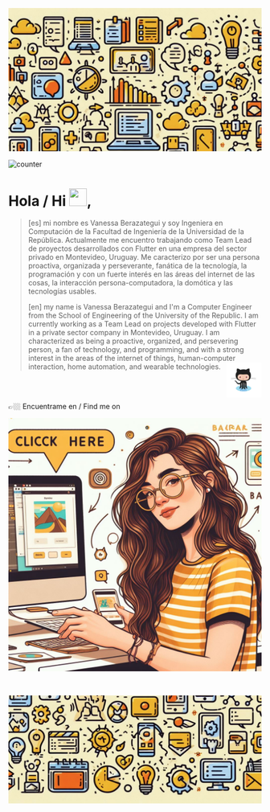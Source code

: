 ![header](assets/images/header.jpeg)

![counter](https://komarev.com/ghpvc/?username=vanessa-berazategui&label=Profile%20views&color=0e75b6&style=flat)

# Hola / Hi <img src="https://github.com/Vanessa-Berazategui/Vanessa-Berazategui/assets/37006656/96f2376b-7c2a-4d3c-b39a-180e1a591437" width="35px" height="35px">,

>[es] mi nombre es Vanessa Berazategui y soy Ingeniera en Computación de la Facultad de Ingeniería 
>de la Universidad de la República.  Actualmente me encuentro trabajando como Team Lead de proyectos 
>desarrollados con Flutter en una empresa del sector privado en Montevideo, Uruguay. Me caracterizo por 
>ser una persona proactiva, organizada y perseverante, fanática de la tecnología, la programación y con 
>un fuerte interés en las áreas del internet de las cosas, la interacción persona-computadora, la domótica 
>y las tecnologías usables.
>
>
>[en] my name is Vanessa Berazategui and I'm a Computer Engineer from the School of Engineering of the University 
>of the Republic. I am currently working as a Team Lead on projects developed with Flutter in a private sector 
>company in Montevideo, Uruguay. I am characterized as being a proactive, organized, and persevering person, a fan 
>of technology, and programming, and with a strong interest in the areas of the internet of things, human-computer 
>interaction, home automation, and wearable technologies. <img align="right" src="assets/animations/octocat.gif" width="70px" height="70px"/>

<br/><br/>

 👉🏼 Encuentrame en / Find me on

[![ilustration](assets/images/ilustration.jpeg)](https://www.vberazateguisilva.com/)


<br/>

![footer](assets/images/footer.jpeg)
